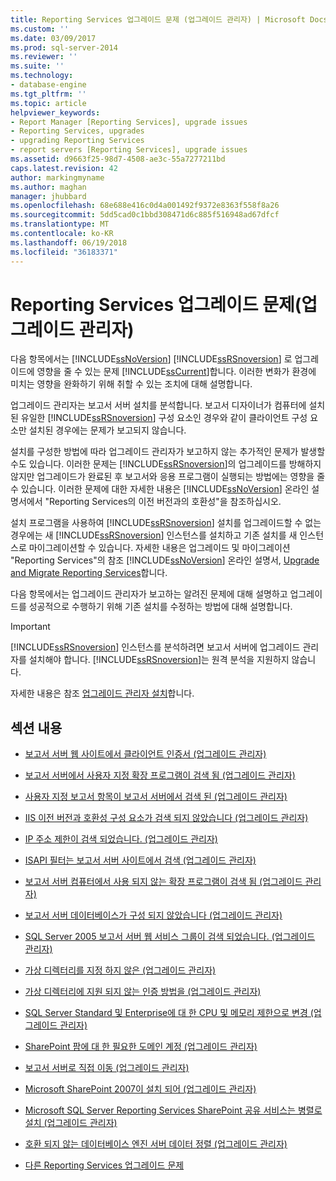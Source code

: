```yaml
---
title: Reporting Services 업그레이드 문제 (업그레이드 관리자) | Microsoft Docs
ms.custom: ''
ms.date: 03/09/2017
ms.prod: sql-server-2014
ms.reviewer: ''
ms.suite: ''
ms.technology:
- database-engine
ms.tgt_pltfrm: ''
ms.topic: article
helpviewer_keywords:
- Report Manager [Reporting Services], upgrade issues
- Reporting Services, upgrades
- upgrading Reporting Services
- report servers [Reporting Services], upgrade issues
ms.assetid: d9663f25-98d7-4508-ae3c-55a7277211bd
caps.latest.revision: 42
author: markingmyname
ms.author: maghan
manager: jhubbard
ms.openlocfilehash: 68e688e416c0d4a001492f9372e8363f558f8a26
ms.sourcegitcommit: 5dd5cad0c1bbd308471d6c885f516948ad67dfcf
ms.translationtype: MT
ms.contentlocale: ko-KR
ms.lasthandoff: 06/19/2018
ms.locfileid: "36183371"
---
```

# <a name="reporting-services-upgrade-issues-upgrade-advisor"></a>Reporting Services 업그레이드 문제(업그레이드 관리자)
  다음 항목에서는 [!INCLUDE[ssNoVersion](../../includes/ssnoversion-md.md)] [!INCLUDE[ssRSnoversion](../../includes/ssrsnoversion-md.md)] 로 업그레이드에 영향을 줄 수 있는 문제 [!INCLUDE[ssCurrent](../../includes/sscurrent-md.md)]합니다. 이러한 변화가 환경에 미치는 영향을 완화하기 위해 취할 수 있는 조치에 대해 설명합니다.  
  
 업그레이드 관리자는 보고서 서버 설치를 분석합니다. 보고서 디자이너가 컴퓨터에 설치된 유일한 [!INCLUDE[ssRSnoversion](../../includes/ssrsnoversion-md.md)] 구성 요소인 경우와 같이 클라이언트 구성 요소만 설치된 경우에는 문제가 보고되지 않습니다.  
  
 설치를 구성한 방법에 따라 업그레이드 관리자가 보고하지 않는 추가적인 문제가 발생할 수도 있습니다. 이러한 문제는 [!INCLUDE[ssRSnoversion](../../includes/ssrsnoversion-md.md)]의 업그레이드를 방해하지 않지만 업그레이드가 완료된 후 보고서와 응용 프로그램이 실행되는 방법에는 영향을 줄 수 있습니다. 이러한 문제에 대한 자세한 내용은 [!INCLUDE[ssNoVersion](../../includes/ssnoversion-md.md)] 온라인 설명서에서 "Reporting Services의 이전 버전과의 호환성"을 참조하십시오.  
  
 설치 프로그램을 사용하여 [!INCLUDE[ssRSnoversion](../../includes/ssrsnoversion-md.md)] 설치를 업그레이드할 수 없는 경우에는 새 [!INCLUDE[ssRSnoversion](../../includes/ssrsnoversion-md.md)] 인스턴스를 설치하고 기존 설치를 새 인스턴스로 마이그레이션할 수 있습니다. 자세한 내용은 업그레이드 및 마이그레이션 "Reporting Services"의 참조 [!INCLUDE[ssNoVersion](../../includes/ssnoversion-md.md)] 온라인 설명서, [Upgrade and Migrate Reporting Services](../../reporting-services/install-windows/upgrade-and-migrate-reporting-services.md)합니다.  
  
 다음 항목에서는 업그레이드 관리자가 보고하는 알려진 문제에 대해 설명하고 업그레이드를 성공적으로 수행하기 위해 기존 설치를 수정하는 방법에 대해 설명합니다.  
  
> [!IMPORTANT]  
>  [!INCLUDE[ssRSnoversion](../../includes/ssrsnoversion-md.md)] 인스턴스를 분석하려면 보고서 서버에 업그레이드 관리자를 설치해야 합니다. [!INCLUDE[ssRSnoversion](../../includes/ssrsnoversion-md.md)]는 원격 분석을 지원하지 않습니다.  
>   
>  자세한 내용은 참조 [업그레이드 관리자 설치](../../../2014/sql-server/install/installing-upgrade-advisor.md)합니다.  
  
## <a name="in-this-section"></a>섹션 내용  
  
-   [보고서 서버 웹 사이트에서 클라이언트 인증서 &#40;업그레이드 관리자&#41;](../../../2014/sql-server/install/client-certificates-on-the-report-server-web-site-upgrade-advisor.md)  
  
-   [보고서 서버에서 사용자 지정 확장 프로그램이 검색 됨 &#40;업그레이드 관리자&#41;](../../../2014/sql-server/install/custom-extensions-were-detected-on-the-report-server-upgrade-advisor.md)  
  
-   [사용자 지정 보고서 항목이 보고서 서버에서 검색 된 &#40;업그레이드 관리자&#41;](../../../2014/sql-server/install/custom-report-items-were-detected-on-the-report-server-upgrade-advisor.md)  
  
-   [IIS 이전 버전과 호환성 구성 요소가 검색 되지 않았습니다 &#40;업그레이드 관리자&#41;](../../../2014/sql-server/install/iis-backward-compatibility-components-were-not-detected-upgrade-advisor.md)  
  
-   [IP 주소 제한이 검색 되었습니다. &#40;업그레이드 관리자&#41;](../../../2014/sql-server/install/ip-address-restriction-detected-upgrade-advisor.md)  
  
-   [ISAPI 필터는 보고서 서버 사이트에서 검색 &#40;업그레이드 관리자&#41;](../../../2014/sql-server/install/isapi-filters-detected-on-the-report-server-site-upgrade-advisor.md)  
  
-   [보고서 서버 컴퓨터에서 사용 되지 않는 확장 프로그램이 검색 됨 &#40;업그레이드 관리자&#41;](../../../2014/sql-server/install/obsolete-extensions-were-detected-on-the-report-server-computer-upgrade-advisor.md)  
  
-   [보고서 서버 데이터베이스가 구성 되지 않았습니다 &#40;업그레이드 관리자&#41;](../../../2014/sql-server/install/report-server-database-is-not-configured-upgrade-advisor.md)  
  
-   [SQL Server 2005 보고서 서버 웹 서비스 그룹이 검색 되었습니다. &#40;업그레이드 관리자&#41;](../../../2014/sql-server/install/sql-server-2005-report-server-web-service-group-detected-upgrade-advisor.md)  
  
-   [가상 디렉터리를 지정 하지 않은 &#40;업그레이드 관리자&#41;](../../../2014/sql-server/install/virtual-directories-are-unspecified-upgrade-advisor.md)  
  
-   [가상 디렉터리에 지원 되지 않는 인증 방법을 &#40;업그레이드 관리자&#41;](../../../2014/sql-server/install/virtual-directory-has-unsupported-authentication-method-upgrade-advisor.md)  
  
-   [SQL Server Standard 및 Enterprise에 대 한 CPU 및 메모리 제한으로 변경 &#40;업그레이드 관리자&#41;](../../../2014/sql-server/install/cpu-memory-limits-changes-sql-server-standard-enterprise-upgrade-advisor.md)  
  
-   [SharePoint 팜에 대 한 필요한 도메인 계정 &#40;업그레이드 관리자&#41;](../../../2014/sql-server/install/domain-accounts-required-for-sharepoint-farm-upgrade-advisor.md)  
  
-   [보고서 서버로 직접 이동 &#40;업그레이드 관리자&#41;](../../../2014/sql-server/install/direct-browsing-to-report-server-upgrade-advisor.md)  
  
-   [Microsoft SharePoint 2007이 설치 되어 &#40;업그레이드 관리자&#41;](../../../2014/sql-server/install/microsoft-sharepoint-2007-is-installed-upgrade-advisor.md)  
  
-   [Microsoft SQL Server Reporting Services SharePoint 공유 서비스는 병렬로 설치 &#40;업그레이드 관리자&#41;](../../../2014/sql-server/install/sql-server-reporting-services-sharepoint-shared-service-side-by-side-upgrade-advisor.md)  
  
-   [호환 되지 않는 데이터베이스 엔진 서버 데이터 정렬 &#40;업그레이드 관리자&#41;](../../../2014/sql-server/install/incompatible-database-engine-server-collation-upgrade-advisor.md)  
  
-   [다른 Reporting Services 업그레이드 문제](../../../2014/sql-server/install/other-reporting-services-upgrade-issues.md)  
  
  